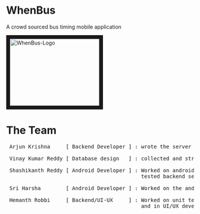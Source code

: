 # WhenBus
A crowd sourced bus timing mobile application

<a href="http://www.youtube.com/watch?feature=player_embedded&v=wtQNnPIciYI" target="_blank">
<img src="http://img.youtube.com/vi/wtQNnPIciYI/0.jpg"
alt="WhenBus-Logo" width="240" height="180" border="10" /></a>


# The Team
<pre>
 Arjun Krishna     [ Backend Developer ] : wrote the server side application logic, APIs.
 
 Vinay Kumar Reddy [ Database design   ] : collected and structured MTC bus data
 
 Shashikanth Reddy [ Android Developer ] : Worked on android application and also
                                           tested backend services
 
 Sri Harsha        [ Android Developer ] : Worked on the android application backbone
 
 Hemanth Robbi     [ Backend/UI-UX     ] : Worked on unit testing server modules, 
                                           and in UI/UX development
</pre>
